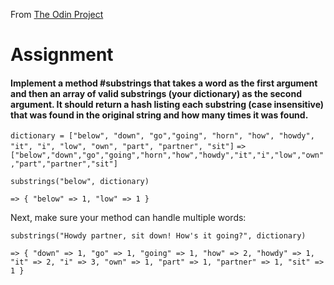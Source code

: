From <a href="https://theodinproject.com/courses/ruby-programming/lessons/sub-strings">The Odin Project</a>
# Assignment
#### Implement a method #substrings that takes a word as the first argument and then an array of valid substrings (your dictionary) as the second argument. It should return a hash listing each substring (case insensitive) that was found in the original string and how many times it was found.

  `dictionary = ["below", "down", "go","going", "horn", "how", "howdy", "it", "i", "low", "own", "part", "partner", "sit"]`
  `=> ["below","down","go","going","horn","how","howdy","it","i","low","own","part","partner","sit"]`
  
  `substrings("below", dictionary)`
  
  `=> { "below" => 1, "low" => 1 }`

Next, make sure your method can handle multiple words:

  `substrings("Howdy partner, sit down! How's it going?", dictionary)`
  
  `=> { "down" => 1, "go" => 1, "going" => 1, "how" => 2, "howdy" => 1, "it" => 2, "i" => 3, "own" => 1, "part" => 1, "partner" => 1, "sit" => 1 }`
